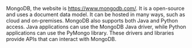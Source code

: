 MongoDB, the website is https://www.mongodb.com/. It is a open-source and uses a document data model. It can be hosted in many ways, such as cloud and on-premises. MongoDB also supports both Java and Python access. Java applications can use the MongoDB Java driver, while Python applications can use the PyMongo library. These drivers and libraries provide APIs that can interact with MongoDB.

